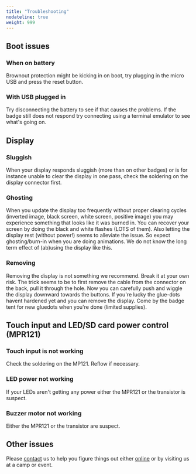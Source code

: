 ```yaml
---
title: "Troubleshooting"
nodateline: true
weight: 999
---
```


## Boot issues

### When on battery
Brownout protection might be kicking in on boot, try plugging in the micro USB and press the reset button.

### With USB plugged in
Try disconnecting the battery to see if that causes the problems. If the badge still does not respond try connecting using a terminal emulator to see what's going on.

## Display

### Sluggish
When your display responds sluggish (more than on other badges) or is for instance unable to clear the display in one pass, check the soldering on the display connector first. 

### Ghosting
When you update the display too frequently without proper clearing cycles (inverted image, black screen, white screen, positive image) you may experience something that looks like it was burned in. You can recover your screen by doing the black and white flashes (LOTS of them). Also letting the display rest (without power!) seems to alleviate the issue. So expect ghosting/burn-in when you are doing animations. We do not know the long term effect of (ab)using the display like this. 

### Removing
Removing the display is not something we recommend. Break it at your own risk. The trick seems to be to first remove the cable from the connector on the back, pull it through the hole. Now you can carefully push and wiggle the display downward towards the buttons. If you're lucky the glue-dots havent hardened yet and you can remove the display. Come by the badge tent for new gluedots when you're done (limited supplies). 

## Touch input and LED/SD card power control (MPR121)

### Touch input is not working
Check the soldering on the MP121. Reflow if necessary. 

### LED power not working
If your LEDs aren't getting any power either the MPR121 or the transistor is suspect. 

### Buzzer motor not working
Either the MPR121 or the transistor are suspect.

## Other issues
Please [contact](/docs/contact/) us to help you figure things out either [online](/docs/contact/) or by visiting us at a camp or event.
